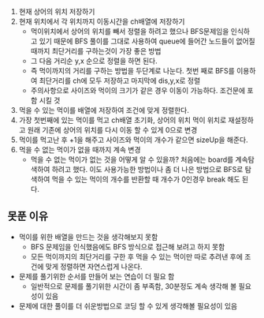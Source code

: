 1. 현재 상어의 위치 저장하기
2. 현재 위치에서 각 위치까지 이동시간을 ch배열에 저장하기
    - 먹이위치에서 상어의 위치를 빼서 정렬을 하려고 했으나 BFS문제임을 인식하고 있기 때문에 BFS 풀이를 그대로 사용하여 queue에 들어간 노드들이 없어질 때까지  최단거리를 구하는것이 가장 좋은 방법
    - 그 다음 거리순 y,x 순으로 정렬을 하면 된다.
    - 즉 먹이까지의 거리를 구하는 방법을 두단계로 나눈다. 첫번 째로 BFS를 이용하여 최단거리를 ch에 모두 저장하고 마지막에 dis,y,x로 정렬
    - 주의사항으로 사이즈와 먹이의 크기가 같은 경우 이동이 가능하다. 조건문에 포함 시킬 것
3. 먹을 수 있는 먹이를 배열에 저장하여 조건에 맞게 정렬한다.
4. 가장 첫번째에 있는 먹이를 먹고 ch배열 초기화, 상어의 위치 먹이 위치로 재설정하고 원래 기존에 상어의 위치를 다시 이동 할 수 있게 0으로 변경
5. 먹이를 먹고난 후 +1을 해주고 사이즈와 먹이의 개수가 같으면 sizeUp을 해준다. 
6. 먹을 수 없는 먹이가 없을 때까지 계속 변경
    - 먹을 수 없는 먹이가 없는 것을 어떻게 알 수 있을까? 처음에는 board를 계속탐색하여 하려고 했다. 이도 사용가능한 방법이나 좀 더 나은 방법으로 BFS로 탐색하여 먹을 수 있는 먹이의 개수를 반환할 때 개수가 0인경우 break 해도 된다.
## 못푼 이유
- 먹이를 위한 배열을 만드는 것을 생각해보지 못함
    - BFS 문제임을 인식했음에도 BFS 방식으로 접근해 보려고 하지 못함
    - 모든 먹이까지의 최단거리를 구한 후 먹을 수 있는 먹이만 따로 추려낸 후에 조건에 맞게 정렬하면 자연스럽게 나온다.
- 문제를 풀기위한 순서를 만들어 보는 연습이 더 필요 함
    - 일반적으로 문제를 풀기위한 시간이 좀 부족함, 30분정도 계속 생각해 볼 필요성이 있음
- 문제에 대한 풀이를 더 쉬운방법으로 코딩 할 수 있게 생각해볼 필요성이 있음

